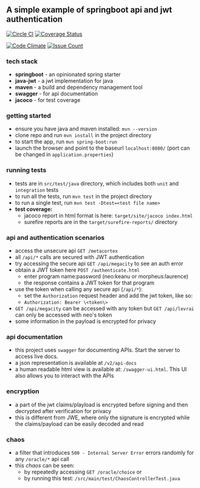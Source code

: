 ## A simple example of springboot api and jwt authentication

[![Circle CI](https://img.shields.io/circleci/project/pinbar/springboot-jwt/master.svg)](https://circleci.com/gh/pinbar/springboot-jwt)  [![Coverage Status](https://coveralls.io/repos/github/pinbar/springboot-jwt/badge.svg?branch=master)](https://coveralls.io/github/pinbar/springboot-jwt?branch=master)  

[![Code Climate](https://codeclimate.com/github/pinbar/springboot-jwt/badges/gpa.svg)](https://codeclimate.com/github/pinbar/springboot-jwt)  [![Issue Count](https://codeclimate.com/github/pinbar/springboot-jwt/badges/issue_count.svg)](https://codeclimate.com/github/pinbar/springboot-jwt)

### tech stack
* **springboot** - an opinionated spring starter
* **java-jwt** - a jwt implementation for java
* **maven** - a build and dependency management tool
* **swagger** - for api documentation
* **jacoco** - for test coverage

### getting started
* ensure you have java and maven installed: `mvn --version`
* clone repo and run `mvn install` in the project directory
* to start the app, run `mvn spring-boot:run`
* launch the browser and point to the baseurl `localhost:8080/` (port can be changed in `application.properties`)

### running tests
* tests are in `src/test/java` directory, which includes both `unit` and `integration` tests
* to run all the tests, run `mvn test` in the project directory
* to run a single test, run `mvn test -Dtest=<test file name>`
* **test coverage:** 
    * jacoco report in html format is here: `target/site/jacoco index.html`
    * surefire reports are in the `target/surefire-reports/` directory

### api and authentication scenarios
* access the unsecure api `GET /metacortex`
* all `/api/*` calls are secured with JWT authentication
* try accessing the secure api `GET /api/megacity` to see an auth error
* obtain a JWT token here `POST /authenticate.html`
    * enter program name:password (neo:keanu or morpheus:laurence)
    * the response contains a JWT token for that program
* use the token when calling any secure api (`/api/*`):
    * set the `Authorization` request header and add the jwt token, like so:
    * `Authorization: Bearer \<token\>`
* `GET /api/megacity` can be accessed with any token but `GET /api/levrai` can only be accessed with neo's token
* some information in the payload is encrypted for privacy

### api documentation
* this project uses `swagger` for documenting APIs. Start the server to access live docs.
* a json representation is available at `/v2/api-docs`
* a human readable html view is available at: `/swagger-ui.html`. This UI also allows you to interact with the APIs

### encryption
* a part of the jwt claims/playload is encrypted before signing and then decrypted after verification for privacy
* this is different from JWE, where only the signature is encrypted while the claims/payload can be easily decoded and read

### chaos
* a filter that introduces `500 - Internal Server Error` errors randomly for any `/oracle/*` api call
* this _chaos_ can be seen:
    * by repeatedly accessing `GET /oracle/choice` or 
    * by running this test: `/src/main/test/ChaosControllerTest.java`

